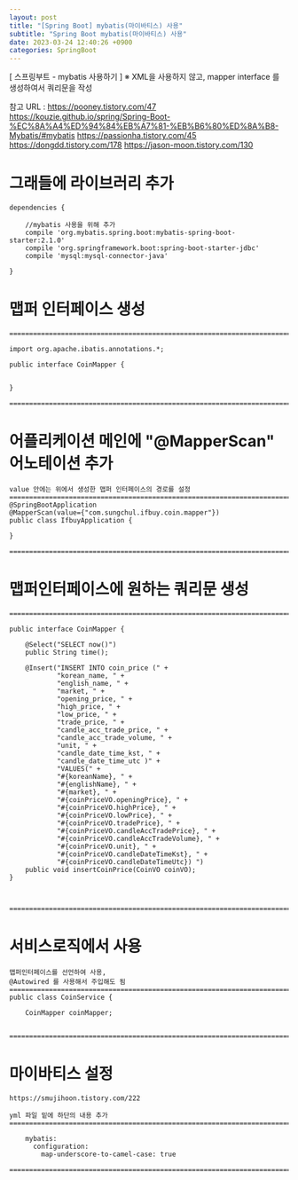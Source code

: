 ```yaml
---
layout: post
title: "[Spring Boot] mybatis(마이바티스) 사용"
subtitle: "Spring Boot mybatis(마이바티스) 사용"
date: 2023-03-24 12:40:26 +0900
categories: SpringBoot
---
```

[ 스프링부트 - mybatis 사용하기 ]
	※ XML을 사용하지 않고, mapper interface 를 생성하여서 쿼리문을 작성

참고 URL : 
	https://pooney.tistory.com/47
	https://kouzie.github.io/spring/Spring-Boot-%EC%8A%A4%ED%94%84%EB%A7%81-%EB%B6%80%ED%8A%B8-Mybatis/#mybatis
	https://passionha.tistory.com/45
	https://dongdd.tistory.com/178
	https://jason-moon.tistory.com/130



# 그래들에 라이브러리 추가

	dependencies {

		//mybatis 사용을 위해 추가
		compile 'org.mybatis.spring.boot:mybatis-spring-boot-starter:2.1.0'
		compile 'org.springframework.boot:spring-boot-starter-jdbc'
		compile 'mysql:mysql-connector-java'

	}


# 맵퍼 인터페이스 생성

	=================================================================================================================

	import org.apache.ibatis.annotations.*;

	public interface CoinMapper {
	
	
	}

	=================================================================================================================


# 어플리케이션 메인에 "@MapperScan" 어노테이션 추가
	value 안에는 위에서 생성한 맵퍼 인터페이스의 경로를 설정
	=================================================================================================================
	@SpringBootApplication
	@MapperScan(value={"com.sungchul.ifbuy.coin.mapper"})
	public class IfbuyApplication {
	
	}

	=================================================================================================================

# 맵퍼인터페이스에 원하는 쿼리문 생성

	=================================================================================================================

	public interface CoinMapper {

		@Select("SELECT now()")
		public String time();

		@Insert("INSERT INTO coin_price (" +
				"korean_name, " +
				"english_name, " +
				"market, " +
				"opening_price, " +
				"high_price, " +
				"low_price, " +
				"trade_price, " +
				"candle_acc_trade_price, " +
				"candle_acc_trade_volume, " +
				"unit, " +
				"candle_date_time_kst, " +
				"candle_date_time_utc )" +
				"VALUES(" +
				"#{koreanName}, " +
				"#{englishName}, " +
				"#{market}, " +
				"#{coinPriceVO.openingPrice}, " +
				"#{coinPriceVO.highPrice}, " +
				"#{coinPriceVO.lowPrice}, " +
				"#{coinPriceVO.tradePrice}, " +
				"#{coinPriceVO.candleAccTradePrice}, " +
				"#{coinPriceVO.candleAccTradeVolume}, " +
				"#{coinPriceVO.unit}, " +
				"#{coinPriceVO.candleDateTimeKst}, " +
				"#{coinPriceVO.candleDateTimeUtc}) ")
		public void insertCoinPrice(CoinVO coinVO);
	}



	=================================================================================================================



# 서비스로직에서 사용

	맵퍼인터페이스를 선언하여 사용,
	@Autowired 를 사용해서 주입해도 됨
	=================================================================================================================
	public class CoinService {

		CoinMapper coinMapper;


	=================================================================================================================


# 마이바티스 설정
	https://smujihoon.tistory.com/222

	yml 파일 밑에 하단의 내용 추가
	=================================================================================================================

		mybatis:
		  configuration:
			map-underscore-to-camel-case: true

	=================================================================================================================






     
